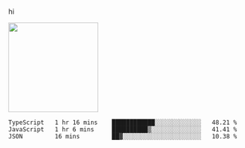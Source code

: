 hi

<img height="180em" src="https://github-readme-stats.vercel.app/api?username=AProductiveNerd&show_icons=true&hide_border=true&&count_private=true&include_all_commits=true" />

<!--START_SECTION:waka-->

```text
TypeScript   1 hr 16 mins    ████████████░░░░░░░░░░░░░   48.21 %
JavaScript   1 hr 6 mins     ██████████▒░░░░░░░░░░░░░░   41.41 %
JSON         16 mins         ██▓░░░░░░░░░░░░░░░░░░░░░░   10.38 %
```

<!--END_SECTION:waka-->
